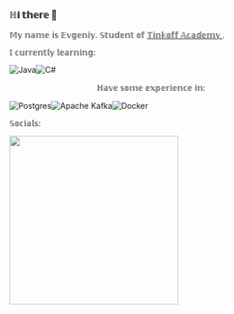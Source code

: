 ### ℍ𝕚 𝕥𝕙𝕖𝕣𝕖 👋

𝕄𝕪 𝕟𝕒𝕞𝕖 𝕚𝕤 𝔼𝕧𝕘𝕖𝕟𝕚𝕪.
𝕊𝕥𝕦𝕕𝕖𝕟𝕥 𝕠𝕗 <a href="https://fintech.tinkoff.ru/academy/"   target="_blank">
        𝕋𝕚𝕟𝕜𝕠𝕗𝕗 𝔸𝕔𝕒𝕕𝕖𝕞𝕪
    </a>.

𝕀 𝕔𝕦𝕣𝕣𝕖𝕟𝕥𝕝𝕪 𝕝𝕖𝕒𝕣𝕟𝕚𝕟𝕘:

![Java](https://ziadoua.github.io/m3-Markdown-Badges/badges/Java/java1.svg)![C#](https://ziadoua.github.io/m3-Markdown-Badges/badges/CSharp/csharp2.svg)

<p style="text-align: center;">ℍ𝕒𝕧𝕖 𝕤𝕠𝕞𝕖 𝕖𝕩𝕡𝕖𝕣𝕚𝕖𝕟𝕔𝕖 𝕚𝕟:</p> 

![Postgres](https://ziadoua.github.io/m3-Markdown-Badges/badges/PostgreSQL/postgresql1.svg)![Apache Kafka](https://img.shields.io/badge/Apache%20Kafka-000?style=for-the-badge&logo=apachekafka)![Docker](https://ziadoua.github.io/m3-Markdown-Badges/badges/Docker/docker1.svg)

𝕊𝕠𝕔𝕚𝕒𝕝𝕤:

<a href="https://codeforces.com/profile/abobaghoul" target="_blank"> 
        <img src=
"https://upload.wikimedia.org/wikipedia/commons/b/b1/Codeforces_logo.svg"
             width = 300> 
    </a>

